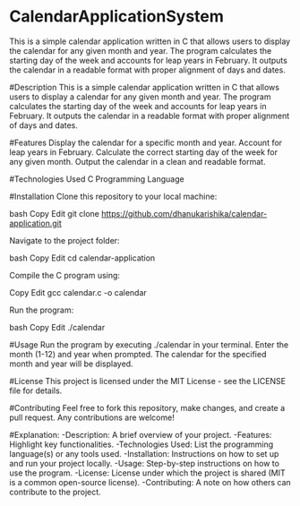 # CalendarApplicationSystem
This is a simple calendar application written in C that allows users to display the calendar for any given month and year. The program calculates the starting day of the week and accounts for leap years in February. It outputs the calendar in a readable format with proper alignment of days and dates.

#Description
This is a simple calendar application written in C that allows users to display a calendar for any given month and year. The program calculates the starting day of the week and accounts for leap years in February. It outputs the calendar in a readable format with proper alignment of days and dates.

#Features
Display the calendar for a specific month and year.
Account for leap years in February.
Calculate the correct starting day of the week for any given month.
Output the calendar in a clean and readable format.

#Technologies Used
C Programming Language

#Installation
Clone this repository to your local machine:

bash
Copy
Edit
git clone https://github.com/dhanukarishika/calendar-application.git

Navigate to the project folder:

bash
Copy
Edit
cd calendar-application

Compile the C program using:

Copy
Edit
gcc calendar.c -o calendar

Run the program:

bash
Copy
Edit
./calendar

#Usage
Run the program by executing ./calendar in your terminal.
Enter the month (1-12) and year when prompted.
The calendar for the specified month and year will be displayed.

#License
This project is licensed under the MIT License - see the LICENSE file for details.

#Contributing
Feel free to fork this repository, make changes, and create a pull request. Any contributions are welcome!

#Explanation:
-Description: A brief overview of your project.
-Features: Highlight key functionalities.
-Technologies Used: List the programming language(s) or any tools used.
-Installation: Instructions on how to set up and run your project locally.
-Usage: Step-by-step instructions on how to use the program.
-License: License under which the project is shared (MIT is a common open-source license).
-Contributing: A note on how others can contribute to the project.
